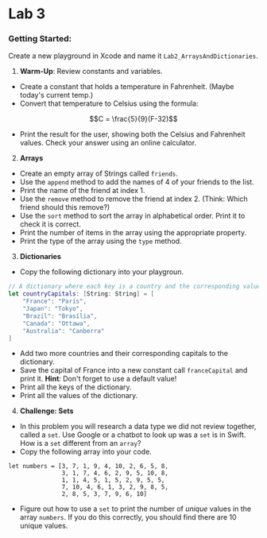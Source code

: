 # Lab 3 

### Getting Started: 
Create a new playground in Xcode and name it `Lab2_ArraysAndDictionaries`.


1. **Warm-Up**: Review constants and variables.
- Create a constant that holds a temperature in Fahrenheit. (Maybe today's current temp.)
- Convert that temperature to Celsius using the formula:

$$C = \frac{5}{9}(F-32)$$

- Print the result for the user, showing both the Celsius and Fahrenheit values. Check your answer using an online calculator.

2. **Arrays**
- Create an empty array of Strings called `friends`.
- Use the `append` method to add the names of 4 of your friends to the list.
- Print the name of the friend at index 1.
- Use the `remove` method to remove the friend at index 2. (Think: Which friend should this remove?)
- Use the `sort` method to sort the array in alphabetical order. Print it to check it is correct.
- Print the number of items in the array using the appropriate property.
- Print the type of the array using the `type` method.

3. **Dictionaries**
- Copy the following dictionary into your playgroun.
```swift
// A dictionary where each key is a country and the corresponding value is the capital.
let countryCapitals: [String: String] = [
    "France": "Paris",
    "Japan": "Tokyo",
    "Brazil": "Brasília",
    "Canada": "Ottawa",
    "Australia": "Canberra"
]
```
- Add two more countries and their corresponding capitals to the dictionary.
- Save the capital of France into a new constant call `franceCapital` and print it. **Hint**: Don't forget to use a default value!
- Print all the keys of the dictionary.
- Print all the values of the dictionary.

4. **Challenge: Sets**
- In this problem you will research a data type we did not review together, called a `set`. Use Google or a chatbot to look up was a `set` is in Swift. How is a `set` different from an `array`? 
- Copy the following array into your code.
```
let numbers = [3, 7, 1, 9, 4, 10, 2, 6, 5, 8,
               3, 1, 7, 4, 6, 2, 9, 5, 10, 8,
               1, 1, 4, 5, 1, 5, 2, 9, 5, 5,
               7, 10, 4, 6, 1, 3, 2, 9, 8, 5,
               2, 8, 5, 3, 7, 9, 6, 10]
```
- Figure out how to use a `set` to print the number of *unique* values in the array `numbers`. If you do this correctly, you should find there are 10 unique values.



